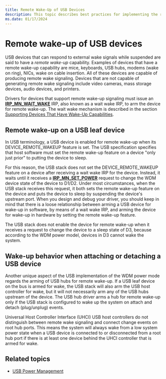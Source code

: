 ```yaml
---
title: Remote Wake-Up of USB Devices
description: This topic describes best practices for implementing the remote wake-up capability in a client driver.
ms.date: 01/17/2024
---
```


# Remote wake-up of USB devices

USB devices that can respond to external wake signals while suspended are said to have a *remote wake-up* capability. Examples of devices that have a remote wake-up capability are mice, keyboards, USB hubs, modems (wake on ring), NICs, wake on cable insertion. All of these devices are capable of producing remote wake signaling. Devices that are not capable of generating remote wake signaling include video cameras, mass storage devices, audio devices, and printers.

Drivers for devices that support remote wake-up signaling must issue an **[IRP_MN_WAIT_WAKE](../kernel/irp-mn-wait-wake.md)** IRP, also known as a wait wake IRP, to arm the device for remote wake-up. The wait wake mechanism is described in the section [Supporting Devices That Have Wake-Up Capabilities](../kernel/supporting-devices-that-have-wake-up-capabilities.md).

## Remote wake-up on a USB leaf device

In USB terminology, a USB device is enabled for remote wake-up when its DEVICE_REMOTE_WAKEUP feature is set. The USB specification specifies that host software must set the remote wake-up feature on a device "only just prior" to putting the device to sleep.

For this reason, the USB stack does not set the DEVICE_REMOTE_WAKEUP feature on a device after receiving a wait wake IRP for the device. Instead, it waits until it receives a **[IRP_MN_SET_POWER](../kernel/irp-mn-set-power.md)** request to change the WDM device state of the device to D1/D2. Under most circumstances, when the USB stack receives this request, it both sets the remote wake-up feature on the device and puts the device to sleep by suspending the device's upstream port. When you design and debug your driver, you should keep in mind that there is a loose relationship between arming a USB device for wake-up in software, by means of a wait wake IRP, and arming the device for wake-up in hardware by setting the remote wake-up feature.

The USB stack does not enable the device for remote wake-up when it receives a request to change the device to a sleep state of D3, because according to the WDM power model, devices in D3 cannot wake the system.

## Wake-up behavior when attaching or detaching a USB device

Another unique aspect of the USB implementation of the WDM power mode regards the arming of USB hubs for remote wake-up. If a USB leaf device on the bus is armed for wake, the USB stack will also arm the USB host controller for wake, but it will not necessarily arm any of the USB hubs upstream of the device. The USB hub driver arms a hub for remote wake-up only if the USB stack is configured to wake up the system on attach and detach (plug/unplug) events.

Universal Host Controller Interface (UHCI) USB host controllers do not distinguish between remote wake signaling and connect change events on root hub ports. This means the system will always wake from a low system power state when a USB device is connected to or disconnected from a root hub port if there is at least one device behind the UHCI controller that is armed for wake.

## Related topics

- [USB Power Management](usb-power-management.md)
